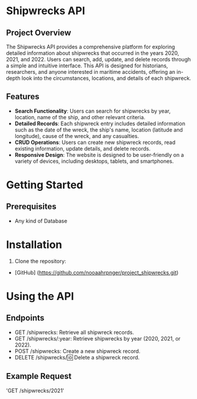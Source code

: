 # Shipwrecks API
## Project Overview

The Shipwrecks API provides a comprehensive platform for exploring detailed information about shipwrecks that occurred in the years 2020, 2021, and 2022. Users can search, add, update, and delete records through a simple and intuitive interface. This API is designed for historians, researchers, and anyone interested in maritime accidents, offering an in-depth look into the circumstances, locations, and details of each shipwreck.

## Features

- **Search Functionality**: Users can search for shipwrecks by year, location, name of the ship, and other relevant criteria.
- **Detailed Records**: Each shipwreck entry includes detailed information such as the date of the wreck, the ship's name, location (latitude and longitude), cause of the wreck, and any casualties.
- **CRUD Operations**: Users can create new shipwreck records, read existing information, update details, and delete records.
- **Responsive Design**: The website is designed to be user-friendly on a variety of devices, including desktops, tablets, and smartphones.
# Getting Started
## Prerequisites

- Any kind of Database

# Installation
1. Clone the repository:

- [GitHub] (https://github.com/nooaahrpnger/project_shipwrecks.git)

# Using the API

## Endpoints
- GET /shipwrecks: Retrieve all shipwreck records.
- GET /shipwrecks/:year: Retrieve shipwrecks by year (2020, 2021, or 2022).
- POST /shipwrecks: Create a new shipwreck record.
- DELETE /shipwrecks/:id: Delete a shipwreck record.

## Example Request

'GET /shipwrecks/2021'